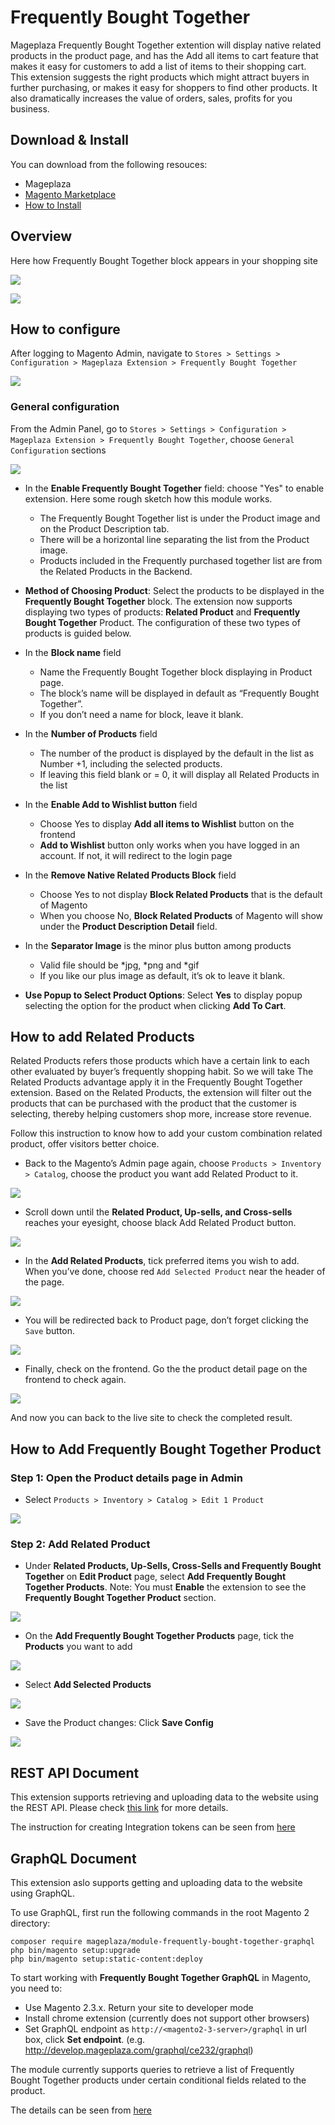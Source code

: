 # Frequently Bought Together

Mageplaza Frequently Bought Together extention will display native related products in the product page, and has the Add all items to cart feature that makes it easy for customers to add a list of items to their shopping cart. This extension suggests the right products which might attract buyers in further purchasing, or makes it easy for shoppers to find other products. It also dramatically increases the value of orders, sales, profits for you business.

## Download & Install

You can download from the following resouces:

- Mageplaza
- [Magento Marketplace](https://marketplace.magento.com/mageplaza-module-frequently-bought-together.html)
- [How to Install](https://www.mageplaza.com/install-magento-2-extension/)


## Overview 

Here how Frequently Bought Together block appears in your shopping site

![](https://i.imgur.com/3hARgQL.png)

![](https://i.imgur.com/hxmv2aa.png)

## How to configure

After logging to Magento Admin, navigate to ``Stores > Settings > Configuration > Mageplaza Extension > Frequently Bought Together
``

![](https://i.imgur.com/6oCEzog.png)

### General configuration

From the Admin Panel, go to ``Stores > Settings > Configuration > Mageplaza Extension > Frequently Bought Together``, choose ``General Configuration`` sections

![](https://i.imgur.com/2VCaJMl.png)

- In the **Enable Frequently Bought Together** field: choose "Yes" to enable extension. Here some rough sketch how this module works.
  - The Frequently Bought Together list is under the Product image and on the Product Description tab.
  - There will be a horizontal line separating the list from the Product image.
  - Products included in the Frequently purchased together list are from the Related Products in the Backend.
  
- **Method of Choosing Product**: Select the products to be displayed in the **Frequently Bought Together** block. The extension now supports displaying two types of products: **Related Product** and **Frequently Bought Together** Product. The configuration of these two types of products is guided below.

- In the **Block name** field
  - Name the Frequently Bought Together block displaying in Product page.
  - The block’s name will be displayed in default as “Frequently Bought Together”.
  - If you don’t need a name for block, leave it blank.
  
- In the **Number of Products** field
  - The number of the product is displayed by the default in the list as Number +1, including the selected products.
  - If leaving this field blank or = 0, it will display all Related Products in the list

- In the **Enable Add to Wishlist button** field
  - Choose Yes to display **Add all items to Wishlist** button on the frontend
  - **Add to Wishlist** button only works when you have logged in an account. If not, it will redirect to the login page
  
- In the **Remove Native Related Products Block** field
  - Choose Yes to not display **Block Related Products** that is the default of Magento
  - When you choose No, **Block Related Products** of Magento will show under the **Product Description Detail** field.
  
- In the **Separator Image** is the minor plus button among products
  - Valid file should be *jpg, *png and *gif
  - If you like our plus image as default, it’s ok to leave it blank.
  
- **Use Popup to Select Product Options**: Select **Yes** to display popup selecting the option for the product when clicking **Add To Cart**.
  
## How to add Related Products

Related Products refers those products which have a certain link to each other evaluated by buyer’s frequently shopping habit. So we will take The Related Products advantage apply it in the Frequently Bought Together extension. Based on the Related Products, the extension will filter out the products that can be purchased with the product that the customer is selecting, thereby helping customers shop more, increase store revenue.

Follow this instruction to know how to add your custom combination related product, offer visitors better choice.

- Back to the Magento’s Admin page again, choose `Products > Inventory > Catalog`, choose the product you want add Related Product to it.

![](https://i.imgur.com/c0vQHfY.png)

- Scroll down until the **Related Product, Up-sells, and Cross-sells** reaches your eyesight, choose black Add Related Product button.

![](https://i.imgur.com/FTZOBKe.png)

- In the **Add Related Products**, tick preferred items you wish to add. When you’ve done, choose red `Add Selected Product` near the header of the page.

![](https://i.imgur.com/DIOylfx.png)

- You will be redirected back to Product page, don’t forget clicking the `Save` button.

![](https://i.imgur.com/FcfII3o.png)

- Finally, check on the frontend. Go the the product detail page on the frontend to check again.

![](https://i.imgur.com/i38BWxM.png)

And now you can back to the live site to check the completed result.

## How to Add Frequently Bought Together Product

### Step 1: Open the Product details page in Admin

- Select `Products > Inventory > Catalog > Edit 1 Product`

![](https://i.imgur.com/eeGw2ZQ.png)

### Step 2: Add Related Product

- Under **Related Products, Up-Sells, Cross-Sells and Frequently Bought Together** on **Edit Product** page, select **Add Frequently Bought Together Products**. Note: You must **Enable** the extension to see the **Frequently Bought Together Product** section.

![](https://i.imgur.com/DnZjwaI.png)

- On the **Add Frequently Bought Together Products** page, tick the **Products** you want to add


![](https://i.imgur.com/kVfRPck.png)

- Select **Add Selected Products**

![](https://i.imgur.com/B73CxC4.png)

- Save the Product changes: Click **Save Config**


![](https://i.imgur.com/fGlrKGK.png)


## REST API Document

This extension supports retrieving and uploading data to the website using the REST API. Please check [this link](
https://documenter.getpostman.com/view/10589000/SzYXWeGM?version=latest) for more details. 

The instruction for creating Integration tokens can be seen from [here](https://devdocs.magento.com/guides/v2.3/rest/tutorials/orders/order-admin-token.html)

## GraphQL Document

This extension aslo supports getting and uploading data to the website using GraphQL. 

To use GraphQL, first run the following commands in the root Magento 2 directory:

```
composer require mageplaza/module-frequently-bought-together-graphql
php bin/magento setup:upgrade
php bin/magento setup:static-content:deploy
```

To start working with **Frequently Bought Together GraphQL** in Magento, you need to:

- Use Magento 2.3.x. Return your site to developer mode
- Install chrome extension (currently does not support other browsers)
- Set GraphQL endpoint as `http://<magento2-3-server>/graphql` in url box, click **Set endpoint**. (e.g. http://develop.mageplaza.com/graphql/ce232/graphql)

The module currently supports queries to retrieve a list of Frequently Bought Together products under certain conditional fields related to the product.

The details can be seen from [here](https://documenter.getpostman.com/view/10589000/SzYXVyE3?version=latest)



